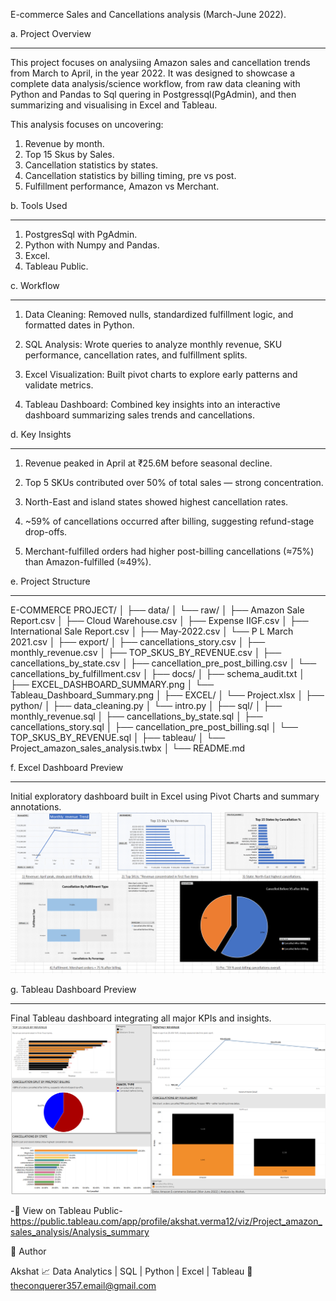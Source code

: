 E-commerce Sales and Cancellations analysis (March-June 2022).

a. Project Overview
____________________


This project focuses on analysiing Amazon sales and cancellation trends from March to April, in the year 2022.
It was designed to showcase a complete data analysis/science workflow, from raw data cleaning with Python and Pandas to Sql quering in Postgressql(PgAdmin), and then summarizing and visualising in Excel and Tableau.

This analysis focuses on uncovering:
1) Revenue by month.
2) Top 15 Skus by Sales.
3) Cancellation statistics by states.
4) Cancellation statistics by billing timing, pre vs post.
5) Fulfillment performance, Amazon vs Merchant.


b. Tools Used
_______________

1) PostgresSql with PgAdmin.
2) Python with Numpy and Pandas.
3) Excel.
4) Tableau Public.

c. Workflow
_____________

1) Data Cleaning: Removed nulls, standardized fulfillment logic, and formatted dates in Python.

2) SQL Analysis: Wrote queries to analyze monthly revenue, SKU performance, cancellation rates, and fulfillment splits.

3) Excel Visualization: Built pivot charts to explore early patterns and validate metrics.

4) Tableau Dashboard: Combined key insights into an interactive dashboard summarizing sales trends and cancellations.

d. Key Insights
________________

1) Revenue peaked in April at ₹25.6M before seasonal decline.

2) Top 5 SKUs contributed over 50% of total sales — strong concentration.

3) North-East and island states showed highest cancellation rates.

4) ~59% of cancellations occurred after billing, suggesting refund-stage drop-offs.

5) Merchant-fulfilled orders had higher post-billing cancellations (≈75%) than Amazon-fulfilled (≈49%).


e. Project Structure
_____________________

E-COMMERCE PROJECT/
│
├── data/
│   └── raw/
│       ├── Amazon Sale Report.csv
│       ├── Cloud Warehouse.csv
│       ├── Expense IIGF.csv
│       ├── International Sale Report.csv
│       ├── May-2022.csv
│       └── P L March 2021.csv
│
├── export/
│   ├── cancellations_story.csv
│   ├── monthly_revenue.csv
│   ├── TOP_SKUS_BY_REVENUE.csv
│   ├── cancellations_by_state.csv
│   ├── cancellation_pre_post_billing.csv
│   └── cancellations_by_fulfillment.csv
│
├── docs/
│   ├── schema_audit.txt
│   ├── EXCEL_DASHBOARD_SUMMARY.png
│   └── Tableau_Dashboard_Summary.png
│
├── EXCEL/
│   └── Project.xlsx
│
├── python/
│   ├── data_cleaning.py
│   └── intro.py
│
├── sql/
│   ├── monthly_revenue.sql
│   ├── cancellations_by_state.sql
│   ├── cancellations_story.sql
│   ├── cancellation_pre_post_billing.sql
│   └── TOP_SKUS_BY_REVENUE.sql
│
├── tableau/
│   └── Project_amazon_sales_analysis.twbx
│
└── README.md

f. Excel Dashboard Preview
___________________________

Initial exploratory dashboard built in Excel using Pivot Charts and summary annotations.
![Excel Dashboard Preview](docs/EXCEL_DASHBOARD_SUMMARY.png)

g. Tableau Dashboard Preview
_____________________________

Final Tableau dashboard integrating all major KPIs and insights.
![Tableau Dashboard Preview](docs/Tableau_Dashboard_Summary.png)

-📎 View on Tableau Public- https://public.tableau.com/app/profile/akshat.verma12/viz/Project_amazon_sales_analysis/Analysis_summary



👤 Author

Akshat
📈 Data Analytics | SQL | Python | Excel | Tableau
📧 theconquerer357.email@gmail.com



